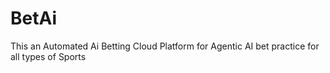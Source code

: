 # BetAi
This an Automated Ai Betting Cloud  Platform for Agentic AI bet practice for all types of Sports
